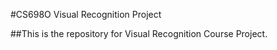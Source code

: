 #CS698O Visual Recognition Project

##This is the repository for Visual Recognition Course Project.

